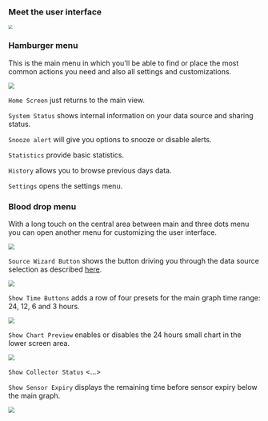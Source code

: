 ### Meet the user interface

<img src="../images/UI-basic.png" style="zoom:50%;" />

### Hamburger menu

This is the main menu in which you'll be able to find or place the most common actions you need and also all settings and customizations.

<img src="../../images/hamburger_menu.png" style="zoom:75%;" />

`Home Screen` just returns to the main view.

`System Status` shows internal information on your data source and sharing status.

`Snooze alert` will give you options to snooze or disable alerts.

`Statistics` provide basic statistics.

`History` allows you to browse previous days data.

`Settings` opens the settings menu.

### Blood drop menu

With a long touch on the central area between main and three dots menu you can open another menu for customizing the user interface.

<img src="../../images/UImenu.png" style="zoom:75%;" />

`Source Wizard Button` shows the button driving you through the data source selection as described [here](../../install/datasource).

<img src="../../install/images/Install12.png" style="zoom:75%;" />

`Show Time Buttons` adds a row of four presets for the main graph time range: 24, 12, 6 and 3 hours.

<img src="../images/UI-TimeButtons.png" style="zoom:75%;" />

`Show Chart Preview` enables or disables the 24 hours small chart in the lower screen area.

<img src="../images/UI-ChartPreview.png" style="zoom:75%;" />

`Show Collector Status` <...>

`Show Sensor Expiry` displays the remaining time before sensor expiry below the main graph.

<img src="../images/UI-SensorExpiry.png" style="zoom:75%;" />

